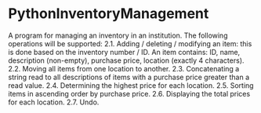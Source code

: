 # PythonInventoryManagement

A program for managing an inventory in an institution. The following operations will be supported:
2.1. Adding / deleting / modifying an item: this is done based on the inventory number / ID. An item contains: ID, name, description (non-empty), purchase price, location (exactly 4 characters).
2.2. Moving all items from one location to another.
2.3. Concatenating a string read to all descriptions of items with a purchase price greater than a read value.
2.4. Determining the highest price for each location.
2.5. Sorting items in ascending order by purchase price.
2.6. Displaying the total prices for each location.
2.7. Undo.
